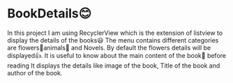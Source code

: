 # BookDetails:blush:
In this project I am using RecyclerView which is the extension of listview to display the details of the books:smiley:
The menu contains different categories are flowers:sunflower:animals:horse: and Novels.
By default the flowers details will be displayed:thumbsup:.
It is useful to know about the main content of the book:green_book: before reading
It displays the details like image of the book, Title of the book and author of the book.
